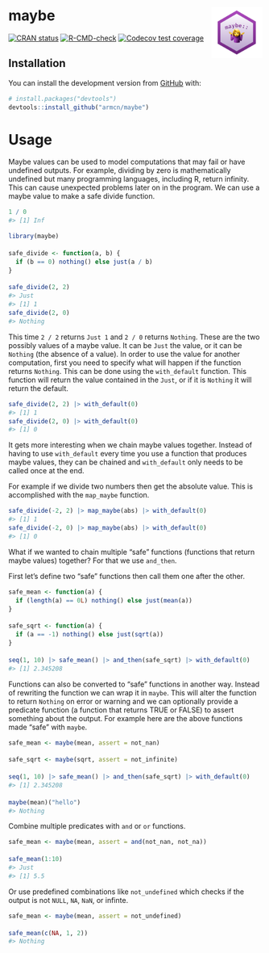 
<!-- README.md is generated from README.Rmd. Please edit that file -->

# maybe <img src="man/figures/hex.png" align="right" style="width: 20%;"/>

<!-- badges: start -->

[![CRAN
status](https://www.r-pkg.org/badges/version/maybe)](https://CRAN.R-project.org/package=maybe)
[![R-CMD-check](https://github.com/armcn/maybe/workflows/R-CMD-check/badge.svg)](https://github.com/armcn/maybe/actions)
[![Codecov test
coverage](https://codecov.io/gh/armcn/maybe/branch/main/graph/badge.svg)](https://codecov.io/gh/armcn/maybe?branch=main)
<!-- badges: end -->

## Installation

You can install the development version from
[GitHub](https://github.com/) with:

``` r
# install.packages("devtools")
devtools::install_github("armcn/maybe")
```

# Usage

Maybe values can be used to model computations that may fail or have
undefined outputs. For example, dividing by zero is mathematically
undefined but many programming languages, including R, return infinity.
This can cause unexpected problems later on in the program. We can use a
maybe value to make a safe divide function.

``` r
1 / 0
#> [1] Inf
```

``` r
library(maybe)

safe_divide <- function(a, b) {
  if (b == 0) nothing() else just(a / b)
}

safe_divide(2, 2)
#> Just
#> [1] 1
safe_divide(2, 0)
#> Nothing
```

This time `2 / 2` returns `Just 1` and `2 / 0` returns `Nothing`. These
are the two possibly values of a maybe value. It can be `Just` the
value, or it can be `Nothing` (the absence of a value). In order to use
the value for another computation, first you need to specify what will
happen if the function returns `Nothing`. This can be done using the
`with_default` function. This function will return the value contained
in the `Just`, or if it is `Nothing` it will return the default.

``` r
safe_divide(2, 2) |> with_default(0)
#> [1] 1
safe_divide(2, 0) |> with_default(0)
#> [1] 0
```

It gets more interesting when we chain maybe values together. Instead of
having to use `with_default` every time you use a function that produces
maybe values, they can be chained and `with_default` only needs to be
called once at the end.

For example if we divide two numbers then get the absolute value. This
is accomplished with the `map_maybe` function.

``` r
safe_divide(-2, 2) |> map_maybe(abs) |> with_default(0)
#> [1] 1
safe_divide(-2, 0) |> map_maybe(abs) |> with_default(0)
#> [1] 0
```

What if we wanted to chain multiple “safe” functions (functions that
return maybe values) together? For that we use `and_then`.

First let’s define two “safe” functions then call them one after the
other.

``` r
safe_mean <- function(a) {
  if (length(a) == 0L) nothing() else just(mean(a))
}

safe_sqrt <- function(a) {
  if (a == -1) nothing() else just(sqrt(a))
}

seq(1, 10) |> safe_mean() |> and_then(safe_sqrt) |> with_default(0)
#> [1] 2.345208
```

Functions can also be converted to “safe” functions in another way.
Instead of rewriting the function we can wrap it in `maybe`. This will
alter the function to return `Nothing` on error or warning and we can
optionally provide a predicate function (a function that returns TRUE or
FALSE) to assert something about the output. For example here are the
above functions made “safe” with `maybe`.

``` r
safe_mean <- maybe(mean, assert = not_nan)

safe_sqrt <- maybe(sqrt, assert = not_infinite)

seq(1, 10) |> safe_mean() |> and_then(safe_sqrt) |> with_default(0)
#> [1] 2.345208

maybe(mean)("hello")
#> Nothing
```

Combine multiple predicates with `and` or `or` functions.

``` r
safe_mean <- maybe(mean, assert = and(not_nan, not_na))

safe_mean(1:10)
#> Just
#> [1] 5.5
```

Or use predefined combinations like `not_undefined` which checks if the
output is not `NULL`, `NA`, `NaN`, or infinte.

``` r
safe_mean <- maybe(mean, assert = not_undefined)

safe_mean(c(NA, 1, 2))
#> Nothing
```
